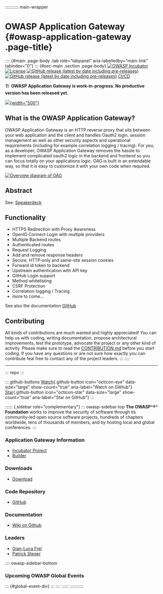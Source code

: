::::::::::: main-wrapper
# OWASP Application Gateway {#owasp-application-gateway .page-title}

:::: {#main .page-body .tab role="tabpanel" aria-labelledby="main-link" tabindex="0"}
::: {#sec-main .section .page-body}
[![OWASP
Incubator](https://img.shields.io/badge/owasp-incubator-blue.svg)](index.html)
[![License](https://img.shields.io/badge/License-Apache%202.0-blue.svg)](https://github.com/gianlucafrei/Application-Gateway/blob/main/LICENSE)
[![GitHub release (latest by date including
pre-releases)](https://img.shields.io/github/v/release/gianlucafrei/nellygateway)](https://github.com/gianlucafrei/Application-Gateway/releases)
[![GitHub release (latest by date including
pre-releases)](https://img.shields.io/github/last-commit/gianlucafrei/nellygateway)](https://github.com/gianlucafrei/Application-Gateway)
[CI/CD](https://github.com/gianlucafrei/Application-Gateway/actions?query=workflow%3ACI%2FCD)

🏗️ **OWASP Application Gateway is work-in-progress. No productive
version has been released yet.**

[![](../../raw.githubusercontent.com/The-OAG-Development-Project/Application-Gateway/main/doc/pictures/Banner.png){width="500"}](https://the-oag-development-project.github.io/)

## What is the OWASP Application Gateway?

OWASP Application Gateway is an HTTP reverse proxy that sits between
your web application and the client and handles Oauth2 login, session
management as well as other security aspects and operational
requirements (including for example correlation logging / tracing). For
you, as a developer, OWASP Application Gateway removes the hassle to
implement complicated oauth2 logic in the backend and frontend so you
can focus totally on your applications logic. OAG is built in an
extendable way, so that it is easy to customize it with your own code
when required.

[![Overview diagram of
OAG](../../raw.githubusercontent.com/The-OAG-Development-Project/Application-Gateway/refs/heads/main/doc/OAG-Overrview.png?raw=true)](https://github.com/The-OAG-Development-Project/Application-Gateway)

## Abstract

See:
[Speakerdeck](https://speakerdeck.com/gianlucafrei/owasp-application-gateway-abstract)

## Functionality

- HTTPS Redirection with Proxy Awareness
- OpenID Connect Login with multiple providers
- Multiple Backend routes
- Authenticated routes
- Request Logging
- Add and remove response headers
- Secure, HTTP-only and same-site session cookies
- Forward id token to backend
- Upstream authentication with API key
- GitHub Login support
- Method whitelisting
- CSRF Protection
- Correlation logging / Tracing
- more to come...

See also the documentation
[GitHub](https://the-oag-development-project.github.io/docs/)

## Contributing

All kinds of contributions are much wanted and highly appreciated! You
can help us with coding, writing documentation, propose architectural
improvements, test the prototype, advocate the project or any other kind
of activity. Please make sure to read the
[CONTRIBUTION.md](https://github.com/The-OAG-Development-Project/Application-Gateway/blob/main/CONTRIBUTING.md)
before you start coding. If you have any questions or are not sure how
exactly you can contribute feal free to contact any of the project
leaders.
:::
::::

------------------------------------------------------------------------

::: repo
:::

::: github-buttons
[Watch](https://github.com/owasp/www-project-application-gateway/subscription){.github-button
icon="octicon-eye" data-size="large" show-count="true"
aria-label="Watch on GitHub"}
[Star](https://github.com/owasp/www-project-application-gateway){.github-button
icon="octicon-star" data-size="large" show-count="true"
aria-label="Star on GitHub"}
:::

:::::: {.sidebar role="complementary"}
::: owasp-sidebar-top
**The OWASP^®^ Foundation** works to improve the security of software
through its community-led open source software projects, hundreds of
chapters worldwide, tens of thousands of members, and by hosting local
and global conferences.
:::

### Application Gateway Information

- [Incubator Project](#)
- [Builder](#)

### Downloads

- [Download](https://github.com/gianlucafrei/Application-Gateway/releases)

### Code Repository

- [GitHub](https://github.com/gianlucafrei/Application-Gateway)

### Documentation

- [Wiki on
  Github](https://github.com/gianlucafrei/Application-Gateway/wiki)

### Leaders

- [Gian-Luca
  Frei](../cdn-cgi/l/email-protection.html#52353b333c7f3e2731337c3420373b123d253321227c3d2035)
- [Patrick
  Steger](../cdn-cgi/l/email-protection.html#6c1c0d0805421f18090b091e2c031b0d1f1c42031e0b)

:::: owasp-sidebar-bottom
### Upcoming OWASP Global Events

::: {#global-event-div}
:::
::::
::::::
:::::::::::
